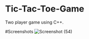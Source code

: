 # Tic-Tac-Toe-Game
Two player game using C++.



#Screenshots
![Screenshot (54)](https://github.com/user-attachments/assets/9d0fa3ec-7bab-4ea9-8035-b30d7552e383)
